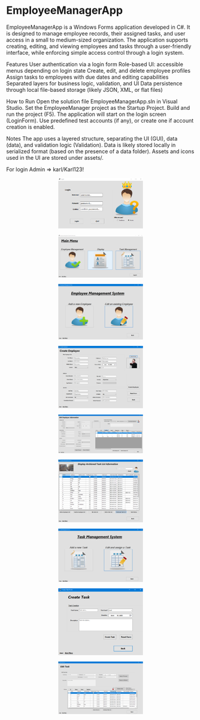 # EmployeeManagerApp
EmployeeManagerApp is a Windows Forms application developed in C#. It is designed to manage employee records, their assigned tasks, and user access in a small to medium-sized organization. The application supports creating, editing, and viewing employees and tasks through a user-friendly interface, while enforcing simple access control through a login system.

Features
    User authentication via a login form
    Role-based UI: accessible menus depending on login state
    Create, edit, and delete employee profiles
    Assign tasks to employees with due dates and editing capabilities
    Separated layers for business logic, validation, and UI
    Data persistence through local file-based storage (likely JSON, XML, or flat files)

How to Run
    Open the solution file EmployeeManagerApp.sln in Visual Studio.
    Set the EmployeeManager project as the Startup Project.
    Build and run the project (F5).
    The application will start on the login screen (LoginForm). Use predefined test accounts (if any), or create one if account creation is enabled.

Notes
    The app uses a layered structure, separating the UI (GUI), data (data), and validation logic (Validation).
    Data is likely stored locally in serialized format (based on the presence of a data folder).
    Assets and icons used in the UI are stored under assets/.

For login
Admin => karl/Karl123!

<p align="center">
  <img src="https://github.com/GestaltFactory/EmployeeManagerApp/blob/main/01.PNG" width="45%">
</p>
<p align="center">
  <img src="https://github.com/GestaltFactory/EmployeeManagerApp/blob/main/02.PNG" width="45%">
</p>
<p align="center">
  <img src="https://github.com/GestaltFactory/EmployeeManagerApp/blob/main/03.PNG" width="45%">
</p>
<p align="center">
  <img src="https://github.com/GestaltFactory/EmployeeManagerApp/blob/main/04.PNG" width="45%">
</p>
<p align="center">
  <img src="https://github.com/GestaltFactory/EmployeeManagerApp/blob/main/05.PNG" width="45%">
</p>
<p align="center">
  <img src="https://github.com/GestaltFactory/EmployeeManagerApp/blob/main/06.PNG" width="45%">
</p>
<p align="center">
  <img src="https://github.com/GestaltFactory/EmployeeManagerApp/blob/main/07.PNG" width="45%">
</p>
<p align="center">
  <img src="https://github.com/GestaltFactory/EmployeeManagerApp/blob/main/08.PNG" width="45%">
</p>
<p align="center">
  <img src="https://github.com/GestaltFactory/EmployeeManagerApp/blob/main/09.PNG" width="45%">
</p>
